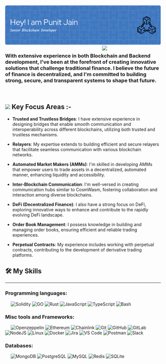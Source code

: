 
![Header](./header-img.png)
<img align='right' src="https://media.giphy.com/media/L59aKIC2MFyfUfrz3n/giphy.gif" width="190">
<h3 align="left">With extensive experience in both Blockchain and Backend development, I've been at the forefront of creating innovative solutions that challenge traditional finance. I believe the future of finance is decentralized, and I'm committed to building strong, secure, and transparent systems to shape that future.</h3>
&emsp;

## <img src="https://media.giphy.com/media/WUlplcMpOCEmTGBtBW/giphy.gif" width="36"> Key Focus Areas :-

- **Trusted and Trustless Bridges**: I have extensive experience in designing bridges that enable smooth communication and interoperability across different blockchains, utilizing both trusted and trustless mechanisms.

- **Relayers**: My expertise extends to building efficient and secure relayers that facilitate seamless communication with various blockchain networks.

- **Automated Market Makers (AMMs)**: I'm skilled in developing AMMs that empower users to trade assets in a decentralized, automated manner, enhancing liquidity and accessibility.

- **Inter-Blockchain Communication**: I'm well-versed in creating communication hubs similar to CosmWasm, fostering collaboration and interaction among diverse blockchains.

- **DeFi (Decentralized Finance)**: I also have a strong focus on DeFi, exploring innovative ways to enhance and contribute to the rapidly evolving DeFi landscape.
  
- **Order Book Management**: I possess knowledge in building and managing order books, ensuring efficient and reliable trading experiences.

- **Perpetual Contracts**: My experience includes working with perpetual contracts, contributing to the development of derivative trading platforms.

## 🛠️ My Skills
-------------------
### Programming languages:
&emsp;
![Solidity](https://img.shields.io/badge/Solidity-e6e6e6?style=for-the-badge&logo=solidity&logoColor=grey)
![GO](https://img.shields.io/badge/Go-00ADD8?style=for-the-badge&logo=go&logoColor=white)
![Rust](https://img.shields.io/badge/Rust-black?style=for-the-badge&logo=rust&logoColor=red)
![JavaScript](https://img.shields.io/badge/JavaScript-323330?style=for-the-badge&logo=javascript&logoColor=F7DF1E)
![TypeScript](https://img.shields.io/badge/TypeScript-007ACC?style=for-the-badge&logo=typescript&logoColor=orange)
![Bash](https://img.shields.io/badge/GNU%20Bash-4EAA25?style=for-the-badge&logo=GNU%20Bash&logoColor=white)


### Misc tools and Frameworks:
&emsp;
![Openzeppelin](https://img.shields.io/badge/OpenZeppelin-4E5EE4?logo=OpenZeppelin&logoColor=fff&style=for-the-badge)
![Ethereum](https://img.shields.io/badge/Ethereum-3C3C3D?style=for-the-badge&logo=Ethereum&logoColor=white)
![Chainlink](https://img.shields.io/badge/chainlink-375BD2?style=for-the-badge&logo=chainlink&logoColor=white)
![Git](https://img.shields.io/badge/GIT-E44C30?style=for-the-badge&logo=git&logoColor=white)
![GitHub](https://img.shields.io/badge/GitHub-100000?style=for-the-badge&logo=github&logoColor=white)
![GitLab](https://img.shields.io/badge/GitLab-330F63?style=for-the-badge&logo=gitlab&logoColor=white)
![NodeJS](https://img.shields.io/badge/Node%20js-339933?style=for-the-badge&logo=nodedotjs&logoColor=white)
![Linux](https://img.shields.io/badge/Linux-FCC624?style=for-the-badge&logo=linux&logoColor=black)
![Docker](https://img.shields.io/badge/Docker-2CA5E0?style=for-the-badge&logo=docker&logoColor=white)
![Jira](https://img.shields.io/badge/Jira-0052CC?style=for-the-badge&logo=Jira&logoColor=white)
![VS Code](https://img.shields.io/badge/VSCode-0078D4?style=for-the-badge&logo=visual%20studio%20code&logoColor=white)
![Postman](https://img.shields.io/badge/Postman-FF6C37?style=for-the-badge&logo=Postman&logoColor=white)
![Slack](https://img.shields.io/badge/Slack-4A154B?style=for-the-badge&logo=slack&logoColor=white)

### Databases:
&emsp;
![MongoDB](https://img.shields.io/badge/MongoDB-4EA94B?style=for-the-badge&logo=mongodb&logoColor=white)
![PostgreSQL](https://img.shields.io/badge/PostgreSQL-316192?style=for-the-badge&logo=postgresql&logoColor=white)
![MySQL](https://img.shields.io/badge/MySQL-005C84?style=for-the-badge&logo=mysql&logoColor=white)
![Redis](https://img.shields.io/badge/redis-%23DD0031.svg?&style=for-the-badge&logo=redis&logoColor=white)
![SQLite](https://img.shields.io/badge/SQLite-07405E?style=for-the-badge&logo=sqlite&logoColor=white)

&emsp;